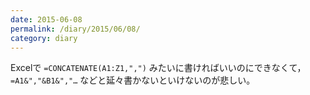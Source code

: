 ```yaml
---
date: 2015-06-08
permalink: /diary/2015/06/08/
category: diary
---
```


Excelで `=CONCATENATE(A1:Z1,",")` みたいに書ければいいのにできなくて， `=A1&","&B1&","…` などと延々書かないといけないのが悲しい。